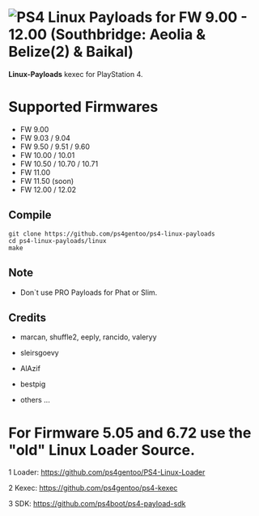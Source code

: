 # ![PS4](https://img.shields.io/badge/-PS4-003791?style=flat&logo=PlayStation) Linux Payloads for FW 9.00 - 12.00 (Southbridge: Aeolia & Belize(2) & Baikal)

**Linux-Payloads** kexec for PlayStation 4.

# Supported Firmwares

*   FW 9.00
*   FW 9.03 / 9.04
*   FW 9.50 / 9.51 / 9.60
*   FW 10.00 / 10.01 
*   FW 10.50 / 10.70 / 10.71
*   FW 11.00
*   FW 11.50 (soon)
*   FW 12.00 / 12.02


## Compile
    git clone https://github.com/ps4gentoo/ps4-linux-payloads
    cd ps4-linux-payloads/linux
    make
    
## Note 
* Don`t use PRO Payloads for Phat or Slim. 


## Credits
* marcan, shuffle2, eeply, rancido, valeryy 

* sleirsgoevy
* AlAzif
* bestpig 
* others ... 


# For Firmware 5.05 and 6.72 use the "old" Linux Loader Source.
1 Loader: https://github.com/ps4gentoo/PS4-Linux-Loader

2 Kexec: https://github.com/ps4gentoo/ps4-kexec

3 SDK: https://github.com/ps4boot/ps4-payload-sdk
